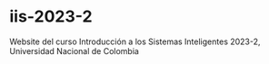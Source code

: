 # iis-2023-2
Website del curso Introducción a los Sistemas Inteligentes 2023-2, Universidad Nacional de Colombia
